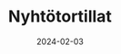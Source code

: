 ---
title: "Nyhtötortillat"
image: "https://vegaanibotti.lauravuo.me/2024/02/2024-02-03_small.png"
date: 2024-02-03
receipt_url: "https://vegeviettelys.fi/nyhtotortillat/"
---